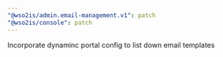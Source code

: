 ```yaml
---
"@wso2is/admin.email-management.v1": patch
"@wso2is/console": patch
---
```


Incorporate dynaminc portal config to list down email templates
